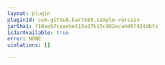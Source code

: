 ```yaml
---
layout: plugin
pluginId: com.github.bartk89.simple-version
jarSha1: f10eab7ceaebe113a37b15c902eca4d67414dbfa
isJarAvailable: true
error: NONE
violations: []

---
```

